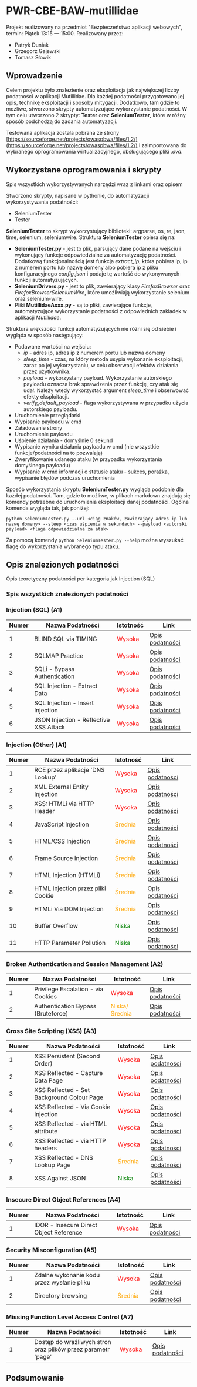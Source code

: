 # PWR-CBE-BAW-mutillidae

Projekt realizowany na przedmiot "Bezpieczeństwo aplikacji webowych", termin: Piątek 13:15 — 15:00.
Realizowany przez:
- Patryk Duniak 
- Grzegorz Gajewski
- Tomasz Słowik

## Wprowadzenie

Celem projektu było znalezienie oraz eksploitacja jak największej liczby podatności w aplikacji Mutillidae. Dla każdej podatności przygotowano jej opis, technikę eksploitacji i sposoby mitygacji. Dodatkowo, tam gdzie to możliwe, stworzono skrypty automatyzujące wykorzystanie podatności. W tym celu utworzono 2 skrypty: **Tester** oraz **SeleniumTester**, które w różny sposób podchodzą do zadania automatyzacji.

Testowana aplikacja została pobrana ze strony [https://sourceforge.net/projects/owaspbwa/files/1.2/](https://sourceforge.net/projects/owaspbwa/files/1.2/) i zaimportowana do wybranego oprogramowania wirtualizacyjnego, obsługującego pliki _.ova_.

## Wykorzystane oprogramowania i skrypty

Spis wszystkich wykorzystywanych narzędzi wraz z linkami oraz opisem

Stworzono skrypty, napisane w pythonie, do automatyzacji wykorzystywania podatności:
- SeleniumTester
- Tester

**SeleniumTester** to skrypt wykorzystujący biblioteki: argparse, os, re, json, time, selenium, seleniumwire.
Struktura **SeleniumTester** opiera się na:
- **SeleniumTester.py** - jest to plik, parsujący dane podane na wejściu i wykonujący funkcje odpowiedzialne za automatyzację podatności. Dodatkową funkcjonalnością jest funkcja _extract_ip_, która pobiera ip, ip z numerem portu lub nazwę domeny albo pobiera ip z pliku konfiguracyjnego _config.json_ i podaje tę wartość do wykonywanych funkcji automatyzujących.
- **SeleniumDrivers.py** - jest to plik, zawierający klasy _FirefoxBrowser_ oraz _FirefoxBrowserSeleniumWire_, które umożliwiają wykorzystanie selenium oraz selenium-wire.
- Pliki **MutillidaeAxxx.py** - są to pliki, zawierające funkcje, automatyzujące wykorzystanie podatności z odpowiednich zakładek w aplikacji _Mutillidae_.

Struktura większości funkcji automatyzujących nie różni się od siebie i wygląda w sposób następujący:
- Podawane wartości na wejściu:
  - _ip_ - adres ip, adres ip z numerem portu lub nazwa domeny
  - _sleep\_time_ - czas, na który metoda usypia wykonanie eksploitacji, zaraz po jej wykorzystaniu, w celu obserwacji efektów działania przez użytkownika.
  - _payload_ - wykorzystany payload. Wykorzystanie autorskiego payloadu oznacza brak sprawdzenia przez funkcję, czy atak się udał. Należy wtedy wykorzystać argument _sleep\_time_ i obserwować efekty eksploitacji.
  - _verify\_default\_payload_ - flaga wykorzystywana w przypadku użycia autorskiego payloadu.
- Uruchomienie przeglądarki
- Wypisanie payloadu w cmd
- Załadowanie strony
- Uruchomienie payloadu
- Uśpienie działania - domyślnie 0 sekund
- Wypisanie wyniku działania payloadu w cmd (nie wszystkie funkcje/podatności na to pozwalają)
- Zweryfikowanie udanego ataku (w przypadku wykorzystania domyślnego payloadu)
- Wypisanie w cmd informacji o statusie ataku - sukces, porażka, wypisanie błędów podczas uruchomienia

Sposób wykorzystania skryptu **SeleniumTester.py** wygląda podobnie dla każdej podatności. Tam, gdzie to możliwe, w plikach markdown znajdują się komendy potrzebne do uruchomienia eksploitacji danej podatności. Ogólna komenda wygląda tak, jak poniżej:

```
python SeleniumTester.py --url <ciąg znaków, zawierający adres ip lub nazwę domeny> --sleep <czas uśpienia w sekundach> --payload <autorski payload> <flaga odpowiedzialna za atak>
```

Za pomocą komendy ```python SeleniumTester.py --help``` można wyszukać flagę do wykorzystania wybranego typu ataku.

## Opis znalezionych podatności

Opis teoretyczny podatności per kategoria jak Injection (SQL)

### Spis wszystkich znalezionych podatności

### Injection (SQL) (A1)

| Numer | Nazwa Podatności | Istotność | Link |
|-------|------------------|-----------|------|
| 1 | BLIND SQL via TIMING | <span style="color:red">Wysoka</span> | [Opis podatności](OWASP%202013/A1%20-%20Injection%20(SQL)/BLIND%20SQL%20via%20Timing.md) |
| 2 | SQLMAP Practice | <span style="color:red">Wysoka</span> | [Opis podatności](OWASP%202013/A1%20-%20Injection%20(SQL)/SQLMAP%20Practice.md) |
| 3 | SQLi - Bypass Authentication | <span style="color:red">Wysoka</span> | [Opis podatności](OWASP%202013/A1%20-%20Injection%20(SQL)/SQLi%20-%20Bypass%20Authentication.md) |
| 4 | SQL Injection - Extract Data | <span style="color:red">Wysoka</span> | [Opis podatności](OWASP%202013/A1%20-%20Injection%20(SQL)/SQLi%20-%20Extract%20Data.md) |
| 5 | SQL Injection - Insert Injection | <span style="color:red">Wysoka</span> | [Opis podatności](OWASP%202013/A1%20-%20Injection%20(SQL)/SQLi%20-%20Insert%20Injection.md) |
| 6 | JSON Injection - Reflective XSS Attack | <span style="color:red">Wysoka</span> | [Opis podatności](OWASP%202013/A1%20-%20Injection%20(SQL)/XSS%20JSON%20injection%20-%20Pen%20Test%20Tool%20Lookup.md) |

### Injection (Other) (A1)

| Numer | Nazwa Podatności | Istotność | Link |
|-------|------------------|-----------|------|
| 1 | RCE przez aplikacje 'DNS Lookup' | <span style="color:red">Wysoka</span> | [Opis podatności](OWASP%202013/A1%20-%20Injection%20(Other)/Command%20Injection.md) |
| 2 | XML External Entity Injection | <span style="color:red">Wysoka</span> | [Opis podatności](OWASP%202013/A1%20-%20Injection%20(Other)/XML%20External%20Entity%20Injection.md) |
| 3 | XSS: HTMLi via HTTP Header | <span style="color:red">Wysoka</span> | [Opis podatności](OWASP%202013/A1%20-%20Injection%20(Other)/XSS%20HTMLi%20via%20HTTP%20Header.md) |
| 4 | JavaScript Injection | <span style="color:orange">Średnia</span> | [Opis podatności](OWASP%202013/A1%20-%20Injection%20(Other)/JavaScript%20Injection.md) |
| 5 | HTML/CSS Injection | <span style="color:orange">Średnia</span> | [Opis podatności](OWASP%202013/A1%20-%20Injection%20(Other)/Cascading%20Style%20Injection.md) |
| 6 | Frame Source Injection | <span style="color:orange">Średnia</span> | [Opis podatności](OWASP%202013/A1%20-%20Injection%20(Other)/Frame%20Source%20Injection.md) |
| 7 | HTML Injection (HTMLi) | <span style="color:orange">Średnia</span> | [Opis podatności](OWASP%202013/A1%20-%20Injection%20(Other)/HTML%20Injection%20(HTMLi).md) |
| 8 | HTML Injection przez pliki Cookie | <span style="color:orange">Średnia</span> | [Opis podatności](OWASP%202013/A1%20-%20Injection%20(Other)/HTMLi%20Via%20Cookie%20Injection.md) |
| 9 | HTMLi Via DOM Injection | <span style="color:orange">Średnia</span> | [Opis podatności](OWASP%202013/A1%20-%20Injection%20(Other)/HTMLi%20Via%20DOM%20Injection.md) |
| 10 | Buffer Overflow | <span style="color:green">Niska</span> | [Opis podatności](OWASP%202013/A1%20-%20Injection%20(Other)/Buffer%20Overflow.md) |
| 11 | HTTP Parameter Pollution | <span style="color:green">Niska</span> | [Opis podatności](OWASP%202013/A1%20-%20Injection%20(Other)/HTTP%20Parameter%20Pollution.md) |

### Broken Authentication and Session Management (A2)

| Numer | Nazwa Podatności | Istotność | Link |
|-------|------------------|-----------|------|
| 1 | Privilege Escalation - via Cookies | <span style="color:red">Wysoka</span> | [Opis podatności](OWASP%202013/A2%20-%20Broken%20Authentication%20and%20Session%20Management/Privilege%20Escalation%20Via%20Cookies.md) |
| 2 | Authentication Bypass (Bruteforce) | <span style="color:orange">Niska/Średnia</span> | [Opis podatności](OWASP%202013/A2%20-%20Broken%20Authentication%20and%20Session%20Management/Authentication%20Bypass.md) |


### Cross Site Scripting (XSS) (A3)

| Numer | Nazwa Podatności | Istotność | Link |
|-------|------------------|-----------|------|
| 1 | XSS Persistent (Second Order) | <span style="color:red">Wysoka</span> | [Opis podatności](OWASP%202013/A3%20-%20Cross%20Site%20Scripting%20(XSS)/Persistent%20(Second%20Order).md) |
| 2 | XSS Reflected - Capture Data Page | <span style="color:red">Wysoka</span> | [Opis podatności](OWASP%202013/A3%20-%20Cross%20Site%20Scripting%20(XSS)/Reflected%20(First%20Order)%20-%20Capture%20Data%20Page.md) |
| 3 | XSS Reflected - Set Background Colour Page | <span style="color:red">Wysoka</span> | [Opis podatności](OWASP%202013/A3%20-%20Cross%20Site%20Scripting%20(XSS)/Reflected%20(First%20order)%20-%20Set%20Background%20colour.md) |
| 4 | XSS Reflected - Via Cookie Injection | <span style="color:red">Wysoka</span> | [Opis podatności](OWASP%202013/A3%20-%20Cross%20Site%20Scripting%20(XSS)/XSS%20Via%20Cookie%20Injection%20-%20Capture%20Data.md) |
| 5 | XSS Reflected - via HTML attribute | <span style="color:red">Wysoka</span> | [Opis podatności](OWASP%202013/A3%20-%20Cross%20Site%20Scripting%20(XSS)/XSS%20Via%20HTML%20Attribute.md) |
| 6 | XSS Reflected - via HTTP headers | <span style="color:red">Wysoka</span> | [Opis podatności](OWASP%202013/A3%20-%20Cross%20Site%20Scripting%20(XSS)/XSS%20Via%20HTTP%20Headers.md) |
| 7 | XSS Reflected - DNS Lookup Page | <span style="color:orange">Średnia</span> | [Opis podatności](OWASP%202013/A3%20-%20Cross%20Site%20Scripting%20(XSS)/Reflected%20(First%20Order).md) |
| 8 | XSS Against JSON | <span style="color:green">Niska</span> | [Opis podatności](OWASP%202013/A3%20-%20Cross%20Site%20Scripting%20(XSS)/Against%20JSON.md) |

### Insecure Direct Object References (A4)

| Numer | Nazwa Podatności | Istotność | Link |
|-------|------------------|-----------|------|
| 1 | IDOR - Insecure Direct Object Reference | <span style="color:red">Wysoka</span> | [Opis podatności](OWASP%202013/A4%20-%20Insecure%20Direct%20Object%20References/IDOR%20-%20Text%20File%20Viewer.md) |

### Security Misconfiguration (A5)

| Numer | Nazwa Podatności | Istotność | Link |
|-------|------------------|-----------|------|
| 1 | Zdalne wykonanie kodu przez wysłanie pliku | <span style="color:red">Wysoka</span> | [Opis podatności](OWASP%202013/A5%20-%20Security%20Misconfiguration/Unrestricted%20File%20Upload.md) |
| 2 | Directory browsing | <span style="color:orange">Średnia</span> | [Opis podatności](OWASP%202013/A5%20-%20Security%20Misconfiguration/Directory%20Browsing.md) |

### Missing Function Level Access Control (A7)

| Numer | Nazwa Podatności | Istotność | Link |
|-------|------------------|-----------|------|
| 1 | Dostęp do wrażliwych stron oraz plików przez parametr 'page' | <span style="color:red">Wysoka</span> | [Opis podatności](OWASP%202013/A7%20-%20Missing%20Function%20Level%20Access%20Control/Secret%20Administrative%20Pages.md) |

## Podsumowanie

